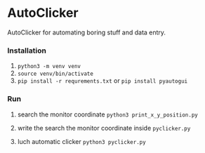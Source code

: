 # AutoClicker
AutoClicker for automating boring stuff and data entry.

### Installation
1. `python3 -m venv venv`
2. `source venv/bin/activate`
3. `pip install -r requrements.txt`
or
`pip install pyautogui`

### Run

1. search the monitor coordinate `python3 print_x_y_position.py`

2. write the search the monitor coordinate inside `pyclicker.py`


3. luch automatic clicker `python3 pyclicker.py`
